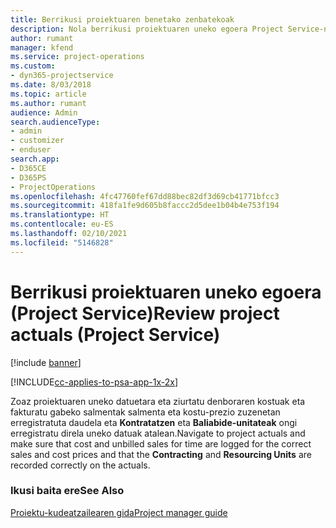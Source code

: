```yaml
---
title: Berrikusi proiektuaren benetako zenbatekoak
description: Nola berrikusi proiektuaren uneko egoera Project Service-n
author: rumant
manager: kfend
ms.service: project-operations
ms.custom:
- dyn365-projectservice
ms.date: 8/03/2018
ms.topic: article
ms.author: rumant
audience: Admin
search.audienceType:
- admin
- customizer
- enduser
search.app:
- D365CE
- D365PS
- ProjectOperations
ms.openlocfilehash: 4fc47760fef67dd88bec82df3d69cb41771bfcc3
ms.sourcegitcommit: 418fa1fe9d605b8faccc2d5dee1b04b4e753f194
ms.translationtype: HT
ms.contentlocale: eu-ES
ms.lasthandoff: 02/10/2021
ms.locfileid: "5146828"
---
```

# <a name="review-project-actuals-project-service"></a><span data-ttu-id="86c4a-103">Berrikusi proiektuaren uneko egoera (Project Service)</span><span class="sxs-lookup"><span data-stu-id="86c4a-103">Review project actuals (Project Service)</span></span>

[!include [banner](../includes/psa-now-project-operations.md)]

[!INCLUDE[cc-applies-to-psa-app-1x-2x](../includes/cc-applies-to-psa-app-1x-2x.md)]

<span data-ttu-id="86c4a-104">Zoaz proiektuaren uneko datuetara eta ziurtatu denboraren kostuak eta fakturatu gabeko salmentak salmenta eta kostu-prezio zuzenetan erregistratuta daudela eta **Kontratatzen** eta **Baliabide-unitateak** ongi erregistratu direla uneko datuak atalean.</span><span class="sxs-lookup"><span data-stu-id="86c4a-104">Navigate to project actuals and make sure that cost and unbilled sales for time are logged for the correct sales and cost prices and that the **Contracting** and **Resourcing Units** are recorded correctly on the actuals.</span></span>  
  
### <a name="see-also"></a><span data-ttu-id="86c4a-105">Ikusi baita ere</span><span class="sxs-lookup"><span data-stu-id="86c4a-105">See Also</span></span>  
 [<span data-ttu-id="86c4a-106">Proiektu-kudeatzailearen gida</span><span class="sxs-lookup"><span data-stu-id="86c4a-106">Project manager guide</span></span>](../psa/project-manager-guide.md)

